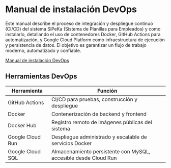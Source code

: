# Manual de instalación DevOps

Este manual describe el proceso de integración y despliegue continuo (CI/CD) del sistema SiPeKa (Sistema de Planillas para Empleados) y como instalarlo, detallando el uso de contenedores Docker, GitHub Actions para automatización, y Google Cloud Platform como infraestructura de ejecución y persistencia de datos. El objetivo es garantizar un flujo de trabajo moderno, automatizado y confiable.

[Manual de instalación DevOps](https://docs.google.com/document/d/1Nl1RxQMVZrTVtuSu1Uy6tzE29s7lgpWSY5Epp9fy6QU/edit?usp=sharing)

## Herramientas DevOps

| Herramienta           | Función                                                       |
|-----------------------|---------------------------------------------------------------|
| GitHub Actions        | CI/CD para pruebas, construcción y despliegue                 |
| Docker                | Contenerización de backend y frontend                         |
| Docker Hub            | Registro remoto de imágenes públicas del sistema              |
| Google Cloud Run      | Despliegue administrado y escalable de servicios Docker       |
| Google Cloud SQL      | Almacenamiento persistente con MySQL, accesible desde Cloud Run|
